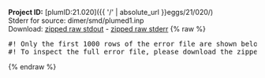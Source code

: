 **Project ID:** [plumID:21.020]({{ '/' | absolute_url }}eggs/21/020/)  
Stderr for source:  dimer/smd/plumed1.inp   
Download: [zipped raw stdout](plumed1.inp.plumed_master.stdout.txt.zip) - [zipped raw stderr](plumed1.inp.plumed_master.stderr.txt.zip) 
{% raw %}
<pre>
#! Only the first 1000 rows of the error file are shown below
#! To inspect the full error file, please download the zipped raw stderr file above
</pre>
{% endraw %}
